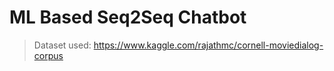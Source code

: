 # ML Based Seq2Seq Chatbot

>Dataset used: https://www.kaggle.com/rajathmc/cornell-moviedialog-corpus
